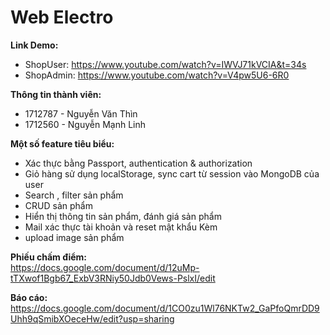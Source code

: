 # Web Electro

**Link Demo:**
- ShopUser: https://www.youtube.com/watch?v=IWVJ71kVCIA&t=34s
- ShopAdmin: https://www.youtube.com/watch?v=V4pw5U6-6R0

**Thông tin thành viên:**
 - 1712787 - Nguyễn Văn Thìn
 - 1712560 - Nguyễn Mạnh Linh 

**Một số feature tiêu biểu:**
 - Xác thực bằng Passport, authentication & authorization
 - Giỏ hàng sử dụng localStorage, sync cart từ session vào MongoDB của user
 - Search , filter sản phẩm
 - CRUD sản phẩm
 - Hiển thị thông tin sản phẩm, đánh giá sản phẩm
 - Mail xác thực tài khoản và reset mật khẩu Kèm 
 - upload image sản phẩm
 
**Phiếu chấm điểm:**   
 https://docs.google.com/document/d/12uMp-tTXwof1Bgb67_ExbV3RNiy50Jdb0Vews-PslxI/edit

**Báo cáo:**
 https://docs.google.com/document/d/1CO0zu1Wl76NKTw2_GaPfoQmrDD9Uhh9qSmibXOeceHw/edit?usp=sharing
